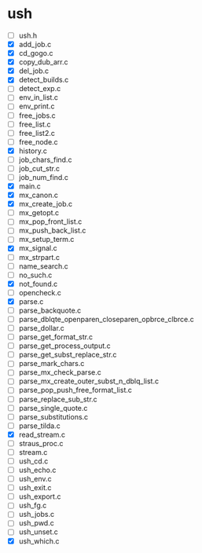 # ush
- [ ] ush.h
- [x] add_job.c
- [x] cd_gogo.c 
- [x] copy_dub_arr.c
- [x] del_job.c
- [x] detect_builds.c 
- [ ] detect_exp.c
- [ ] env_in_list.c
- [ ] env_print.c 
- [ ] free_jobs.c
- [ ] free_list.c 
- [ ] free_list2.c
- [ ] free_node.c
- [x] history.c 
- [ ] job_chars_find.c
- [ ] job_cut_str.c 
- [ ] job_num_find.c
- [x] main.c
- [x] mx_canon.c 
- [x] mx_create_job.c
- [ ] mx_getopt.c 
- [ ] mx_pop_front_list.c
- [ ] mx_push_back_list.c
- [ ] mx_setup_term.c 
- [x] mx_signal.c
- [ ] mx_strpart.c 
- [ ] name_search.c
- [ ] no_such.c
- [x] not_found.c 
- [ ] opencheck.c
- [x] parse.c 
- [ ] parse_backquote.c
- [ ] parse_dblqte_openparen_closeparen_opbrce_clbrce.c 
- [ ] parse_dollar.c
- [ ] parse_get_format_str.c
- [ ] parse_get_process_output.c 
- [ ] parse_get_subst_replace_str.c
- [ ] parse_mark_chars.c 
- [ ] parse_mx_check_parse.c
- [ ] parse_mx_create_outer_subst_n_dblq_list.c
- [ ] parse_pop_push_free_format_list.c 
- [ ] parse_replace_sub_str.c
- [ ] parse_single_quote.c
- [ ] parse_substitutions.c
- [ ] parse_tilda.c 
- [x] read_stream.c
- [ ] straus_proc.c
- [ ] stream.c
- [ ] ush_cd.c 
- [ ] ush_echo.c
- [ ] ush_env.c
- [ ] ush_exit.c
- [ ] ush_export.c 
- [ ] ush_fg.c
- [ ] ush_jobs.c
- [ ] ush_pwd.c
- [ ] ush_unset.c 
- [x] ush_which.c
